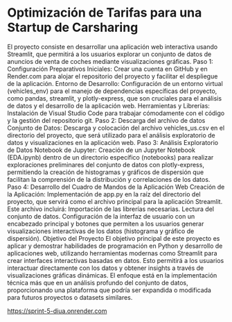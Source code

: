 # Optimización de Tarifas para una Startup de Carsharing
El proyecto consiste en desarrollar una aplicación web interactiva usando Streamlit, que permitirá a los usuarios explorar un conjunto de datos de anuncios de venta de coches mediante visualizaciones gráficas. 
Paso 1: Configuración
Preparativos Iniciales: Crear una cuenta en GitHub y en Render.com para alojar el repositorio del proyecto y facilitar el despliegue de la aplicación.
Entorno de Desarrollo: Configuración de un entorno virtual (vehicles_env) para el manejo de dependencias específicas del proyecto, como pandas, streamlit, y plotly-express, que son cruciales para el análisis de datos y el desarrollo de la aplicación web.
Herramientas y Librerías: Instalación de Visual Studio Code para trabajar cómodamente con el código y la gestión del repositorio git.
Paso 2: Descarga del archivo de datos
Conjunto de Datos: Descarga y colocación del archivo vehicles_us.csv en el directorio del proyecto, que será utilizado para el análisis exploratorio de datos y visualizaciones en la aplicación web.
Paso 3: Análisis Exploratorio de Datos
Notebook de Jupyter: Creación de un Jupyter Notebook (EDA.ipynb) dentro de un directorio específico (notebooks) para realizar exploraciones preliminares del conjunto de datos con plotly-express, permitiendo la creación de histogramas y gráficos de dispersión que facilitan la comprensión de la distribución y correlaciones de los datos.
Paso 4: Desarrollo del Cuadro de Mandos de la Aplicación Web
Creación de la Aplicación: Implementación de app.py en la raíz del directorio del proyecto, que servirá como el archivo principal para la aplicación Streamlit. Este archivo incluirá:
Importación de las librerías necesarias.
Lectura del conjunto de datos.
Configuración de la interfaz de usuario con un encabezado principal y botones que permiten a los usuarios generar visualizaciones interactivas de los datos (histograma y gráfico de dispersión).
Objetivo del Proyecto
El objetivo principal de este proyecto es aplicar y demostrar habilidades de programación en Python y desarrollo de aplicaciones web, utilizando herramientas modernas como Streamlit para crear interfaces interactivas basadas en datos. Esto permitirá a los usuarios interactuar directamente con los datos y obtener insights a través de visualizaciones gráficas dinámicas. El enfoque está en la implementación técnica más que en un análisis profundo del conjunto de datos, proporcionando una plataforma que podría ser expandida o modificada para futuros proyectos o datasets similares.

https://sprint-5-diua.onrender.com
